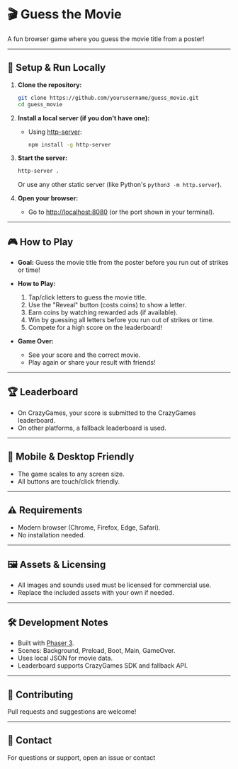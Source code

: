 # 🎬 Guess the Movie

A fun browser game where you guess the movie title from a poster!

---

## 🚀 Setup & Run Locally

1. **Clone the repository:**
   ```sh
   git clone https://github.com/yourusername/guess_movie.git
   cd guess_movie
   ```

2. **Install a local server (if you don't have one):**
   - Using [http-server](https://www.npmjs.com/package/http-server):
     ```sh
     npm install -g http-server
     ```

3. **Start the server:**
   ```sh
   http-server .
   ```
   Or use any other static server (like Python's `python3 -m http.server`).

4. **Open your browser:**
   - Go to [http://localhost:8080](http://localhost:8080) (or the port shown in your terminal).

---

## 🎮 How to Play

- **Goal:** Guess the movie title from the poster before you run out of strikes or time!
- **How to Play:**
  1. Tap/click letters to guess the movie title.
  2. Use the "Reveal" button (costs coins) to show a letter.
  3. Earn coins by watching rewarded ads (if available).
  4. Win by guessing all letters before you run out of strikes or time.
  5. Compete for a high score on the leaderboard!

- **Game Over:**
  - See your score and the correct movie.
  - Play again or share your result with friends!

---

## 🏆 Leaderboard

- On CrazyGames, your score is submitted to the CrazyGames leaderboard.
- On other platforms, a fallback leaderboard is used.

---

## 📱 Mobile & Desktop Friendly

- The game scales to any screen size.
- All buttons are touch/click friendly.

---

## ⚠️ Requirements

- Modern browser (Chrome, Firefox, Edge, Safari).
- No installation needed.

---

## 🖼️ Assets & Licensing

- All images and sounds used must be licensed for commercial use.
- Replace the included assets with your own if needed.

---

## 🛠️ Development Notes

- Built with [Phaser 3](https://phaser.io/).
- Scenes: Background, Preload, Boot, Main, GameOver.
- Uses local JSON for movie data.
- Leaderboard supports CrazyGames SDK and fallback API.

---

## 🤝 Contributing

Pull requests and suggestions are welcome!

---

## 📧 Contact

For questions or support, open an issue or contact